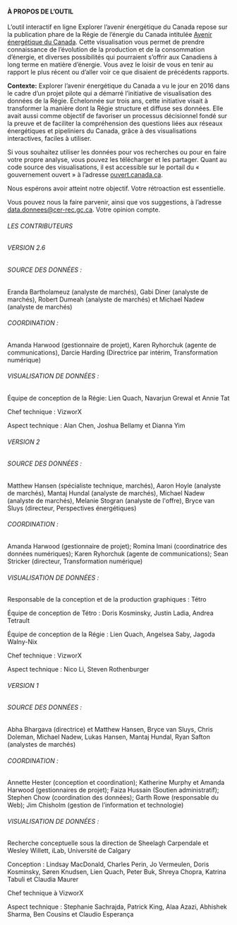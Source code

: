 #### À PROPOS DE L’OUTIL

L’outil interactif en ligne Explorer l’avenir énergétique du Canada repose sur la publication phare de la Régie de l’énergie du Canada intitulée [Avenir énergétique du Canada](https://www.cer-rec.gc.ca/fr/donnees-analyse/avenir-energetique-canada/index.html). Cette visualisation vous permet de prendre connaissance de l’évolution de la production et de la consommation d’énergie, et diverses possibilités qui pourraient s’offrir aux Canadiens à long terme en matière d’énergie. Vous avez le loisir de vous en tenir au rapport le plus récent ou d’aller voir ce que disaient de précédents rapports.

**Contexte:** Explorer l’avenir énergétique du Canada a vu le jour en 2016 dans le cadre d’un projet pilote qui a démarré l’initiative de visualisation des données de la Régie. Échelonnée sur trois ans, cette initiative visait à transformer la manière dont la Régie structure et diffuse ses données. Elle avait aussi comme objectif de favoriser un processus décisionnel fondé sur la preuve et de faciliter la compréhension des questions liées aux réseaux énergétiques et pipeliniers du Canada, grâce à des visualisations interactives, faciles à utiliser.

Si vous souhaitez utiliser les données pour vos recherches ou pour en faire votre propre analyse, vous pouvez les télécharger et les partager. Quant au code source des visualisations, il est accessible sur le portail du « gouvernement ouvert » à l’adresse [ouvert.canada.ca](https://ouvert.canada.ca/fr).

Nous espérons avoir atteint notre objectif. Votre rétroaction est essentielle.

Vous pouvez nous la faire parvenir, ainsi que vos suggestions, à l’adresse [data.donnees@cer-rec.gc.ca](mailto:data.donnees@cer-rec.gc.ca). Votre opinion compte.

###### LES CONTRIBUTEURS

###### VERSION 2.6
###### SOURCE DES DONNÉES :
Eranda Bartholameuz (analyste de marchés), Gabi Diner (analyste de marchés), Robert Dumeah (analyste de marchés) et Michael Nadew (analyste de marchés)

###### COORDINATION :
Amanda Harwood (gestionnaire de projet), Karen Ryhorchuk (agente de communications), Darcie Harding (Directrice par intérim, Transformation numérique)

###### VISUALISATION DE DONNÉES :
Équipe de conception de la Régie: Lien Quach, Navarjun Grewal et Annie Tat 

Chef technique : VizworX

Aspect technique : Alan Chen, Joshua Bellamy et Dianna Yim

###### VERSION 2
###### SOURCE DES DONNÉES :
Matthew Hansen (spécialiste technique, marchés), Aaron Hoyle (analyste de marchés), Mantaj Hundal (analyste de marchés), Michael Nadew (analyste de marchés), Melanie Stogran (analyste de l'offre), Bryce van Sluys (directeur, Perspectives énergétiques)

###### COORDINATION :
Amanda Harwood (gestionnaire de projet); Romina Imani (coordinatrice des données numériques); Karen Ryhorchuk (agente de communications); Sean Stricker (directeur, Transformation numérique)

###### VISUALISATION DE DONNÉES :
Responsable de la conception et de la production graphiques : Tétro

Équipe de conception de Tétro : Doris Kosminsky, Justin Ladia, Andrea Tetrault

Équipe de conception de la Régie : Lien Quach, Angelsea Saby, Jagoda Walny-Nix

Chef technique : VizworX

Aspect technique : Nico Li, Steven Rothenburger

###### VERSION 1
###### SOURCE DES DONNÉES :
Abha Bhargava (directrice) et Matthew Hansen, Bryce van Sluys, Chris Doleman, Michael Nadew, Lukas Hansen, Mantaj Hundal, Ryan Safton (analystes de marchés)

###### COORDINATION :
Annette Hester (conception et coordination); Katherine Murphy et Amanda Harwood (gestionnaires de projet); Faiza Hussain (Soutien administratif); Stephen Chow (coordination des données); Garth Rowe (responsable du Web); Jim Chisholm (gestion de l’information et technologie)

###### VISUALISATION DE DONNÉES :
Recherche conceptuelle sous la direction de Sheelagh Carpendale et Wesley Willett, iLab, Université de Calgary

Conception : Lindsay MacDonald, Charles Perin, Jo Vermeulen, Doris Kosminsky, Søren Knudsen, Lien Quach, Peter Buk, Shreya Chopra, Katrina Tabuli et Claudia Maurer

Chef technique à VizworX

Aspect technique : Stephanie Sachrajda, Patrick King, Alaa Azazi, Abhishek Sharma, Ben Cousins et Claudio Esperança
